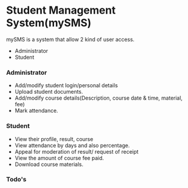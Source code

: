 # Student Management System(mySMS)

mySMS is a system that allow 2 kind of user access.
  - Administrator
  - Student

### Administrator
* Add/modify student login/personal details
* Upload student documents.
* Add/modify course details(Description, course date & time, material, fee)
* Mark attendance.

### Student
* View their profile, result, course 
* View attendance by days and also percentage.
* Appeal for moderation of result/ request of receipt
* View the amount of course fee paid.
* Download course materials.


### Todo's



